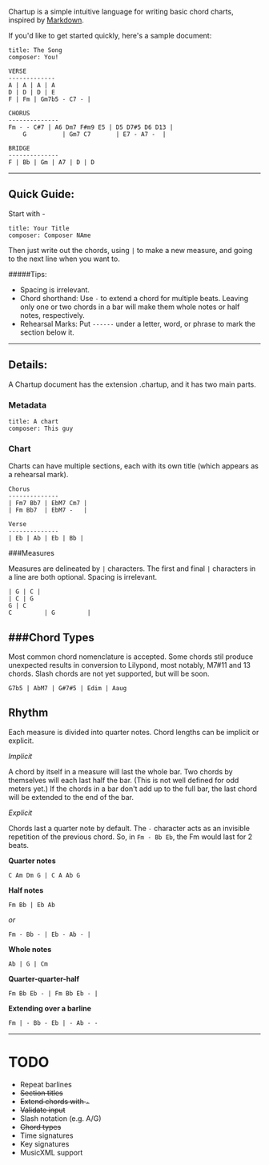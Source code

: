 Chartup is a simple intuitive language for writing basic chord charts, inspired by [Markdown][1].

If you'd like to get started quickly, here's a sample document:

```
title: The Song
composer: You!

VERSE
-------------
A | A | A | A
D | D | D | E
F | Fm | Gm7b5 - C7 - |

CHORUS
--------------
Fm - - C#7 | A6 Dm7 F#m9 E5 | D5 D7#5 D6 D13 |
    G          | Gm7 C7       | E7 - A7 -  |

BRIDGE
--------------
F | Bb | Gm | A7 | D | D
```

---------------
Quick Guide:
--------------
Start with -

```
title: Your Title
composer: Composer NAme
``` 

Then just write out the chords, using `|` to make a new measure, and going to the next line when you want to.

#####Tips: 
* Spacing is irrelevant.
* Chord shorthand: Use `-` to extend a chord for multiple beats. Leaving only one or two chords in a bar will make them whole notes or half notes, respectively. 
* Rehearsal Marks: Put `------` under a letter, word, or phrase to mark the section below it.  

------------------------

Details:
----------

A Chartup document has the extension .chartup, and it has two main parts.

### Metadata

```
title: A chart
composer: This guy
```

### Chart

Charts can have multiple sections, each with its own title (which appears as a rehearsal mark).

```
Chorus
--------------
| Fm7 Bb7 | EbM7 Cm7 | 
| Fm Bb7  | EbM7 -   |

Verse
--------------
| Eb | Ab | Eb | Bb | 
```

###Measures

Measures are delineated by `|` characters. The first and final `|` characters in a line are both optional. Spacing is irrelevant.

```
| G | C |
| C | G
G | C
C         | G         |
```

###Chord Types
---------

Most common chord nomenclature is accepted. Some chords stil produce unexpected results in conversion to Lilypond, most notably, M7#11 and 13 chords. Slash chords are not yet supported, but will be soon.

```
G7b5 | AbM7 | G#7#5 | Edim | Aaug
```

Rhythm
----------

Each measure is divided into quarter notes. Chord lengths can be implicit or explicit. 

*Implicit*

A chord by itself in a measure will last the whole bar. Two chords by themselves will each last half the bar. (This is not well defined for odd meters yet.) If the chords in a bar don't add up to the full bar, the last chord will be extended to the end of the bar.

*Explicit*

Chords last a quarter note by default. The `-` character acts as an invisible repetition of the previous chord. So, in `Fm - Bb Eb`, the Fm would last for 2 beats.



**Quarter notes**
```
C Am Dm G | C A Ab G
```

**Half notes**
```
Fm Bb | Eb Ab
```

*or*

```
Fm - Bb - | Eb - Ab - |
```

**Whole notes**
```
Ab | G | Cm 
```

**Quarter-quarter-half**
```
Fm Bb Eb - | Fm Bb Eb - |
```

**Extending over a barline**
```
Fm | - Bb - Eb | - Ab - - 
```

--------------------------------
TODO
=========

* Repeat barlines
* ~~Section titles~~
* ~~Extend chords with `-`~~
* ~~Validate input~~
* Slash notation (e.g. A/G)
* ~~Chord types~~
* Time signatures
* Key signatures
* MusicXML support

[1]: http://daringfireball.net/projects/markdown/syntax "Markdown Syntax at Daring Fireball"
